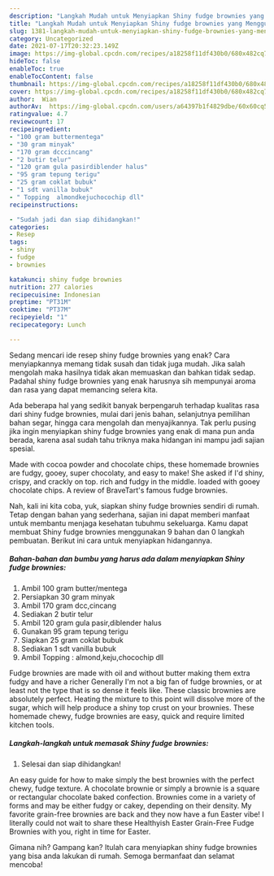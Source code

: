 ```yaml
---
description: "Langkah Mudah untuk Menyiapkan Shiny fudge brownies yang Menggugah Selera"
title: "Langkah Mudah untuk Menyiapkan Shiny fudge brownies yang Menggugah Selera"
slug: 1381-langkah-mudah-untuk-menyiapkan-shiny-fudge-brownies-yang-menggugah-selera
category: Uncategorized
date: 2021-07-17T20:32:23.149Z
image: https://img-global.cpcdn.com/recipes/a18258f11df430b0/680x482cq70/shiny-fudge-brownies-foto-resep-utama.jpg
hideToc: false
enableToc: true
enableTocContent: false
thumbnail: https://img-global.cpcdn.com/recipes/a18258f11df430b0/680x482cq70/shiny-fudge-brownies-foto-resep-utama.jpg
cover: https://img-global.cpcdn.com/recipes/a18258f11df430b0/680x482cq70/shiny-fudge-brownies-foto-resep-utama.jpg
author:  Wian
authorAv:  https://img-global.cpcdn.com/users/a64397b1f4829dbe/60x60cq50/avatar.jpg
ratingvalue: 4.7
reviewcount: 17
recipeingredient:
- "100 gram buttermentega"
- "30 gram minyak"
- "170 gram dcccincang"
- "2 butir telur"
- "120 gram gula pasirdiblender halus"
- "95 gram tepung terigu"
- "25 gram coklat bubuk"
- "1 sdt vanilla bubuk"
- " Topping  almondkejuchocochip dll"
recipeinstructions:

- "Sudah jadi dan siap dihidangkan!"
categories:
- Resep
tags:
- shiny
- fudge
- brownies

katakunci: shiny fudge brownies 
nutrition: 277 calories
recipecuisine: Indonesian
preptime: "PT31M"
cooktime: "PT37M"
recipeyield: "1"
recipecategory: Lunch

---
```



Sedang mencari ide resep shiny fudge brownies yang enak? Cara menyiapkannya memang tidak susah dan tidak juga mudah. Jika salah mengolah maka hasilnya tidak akan memuaskan dan bahkan tidak sedap. Padahal shiny fudge brownies yang enak harusnya sih mempunyai aroma dan rasa yang dapat memancing selera kita.


Ada beberapa hal yang sedikit banyak berpengaruh terhadap kualitas rasa dari shiny fudge brownies, mulai dari jenis bahan, selanjutnya pemilihan bahan segar, hingga cara mengolah dan menyajikannya. Tak perlu pusing jika ingin menyiapkan shiny fudge brownies yang enak di mana pun anda berada, karena asal sudah tahu triknya maka hidangan ini mampu jadi sajian spesial.

Made with cocoa powder and chocolate chips, these homemade brownies are fudgy, gooey, super chocolaty, and easy to make! She asked if I&#39;d shiny, crispy, and crackly on top. rich and fudgy in the middle. loaded with gooey chocolate chips. A review of BraveTart&#39;s famous fudge brownies.


Nah, kali ini kita coba, yuk, siapkan shiny fudge brownies sendiri di rumah. Tetap dengan bahan yang sederhana, sajian ini dapat memberi manfaat untuk membantu menjaga kesehatan tubuhmu sekeluarga. Kamu dapat membuat Shiny fudge brownies menggunakan 9 bahan dan 0 langkah pembuatan. Berikut ini cara untuk menyiapkan hidangannya.

<!--inarticleads1-->

##### Bahan-bahan dan bumbu yang harus ada dalam menyiapkan Shiny fudge brownies:

1. Ambil 100 gram butter/mentega
1. Persiapkan 30 gram minyak
1. Ambil 170 gram dcc,cincang
1. Sediakan 2 butir telur
1. Ambil 120 gram gula pasir,diblender halus
1. Gunakan 95 gram tepung terigu
1. Siapkan 25 gram coklat bubuk
1. Sediakan 1 sdt vanilla bubuk
1. Ambil  Topping : almond,keju,chocochip dll


Fudge brownies are made with oil and without butter making them extra fudgy and have a richer Generally I&#39;m not a big fan of fudge brownies, or at least not the type that is so dense it feels like. These classic brownies are absolutely perfect. Heating the mixture to this point will dissolve more of the sugar, which will help produce a shiny top crust on your brownies. These homemade chewy, fudge brownies are easy, quick and require limited kitchen tools. 

<!--inarticleads2-->

##### Langkah-langkah untuk memasak Shiny fudge brownies:


1. Selesai dan siap dihidangkan!

An easy guide for how to make simply the best brownies with the perfect chewy, fudge texture. A chocolate brownie or simply a brownie is a square or rectangular chocolate baked confection. Brownies come in a variety of forms and may be either fudgy or cakey, depending on their density. My favorite grain-free brownies are back and they now have a fun Easter vibe! I literally could not wait to share these Healthyish Easter Grain-Free Fudge Brownies with you, right in time for Easter. 

Gimana nih? Gampang kan? Itulah cara menyiapkan shiny fudge brownies yang bisa anda lakukan di rumah. Semoga bermanfaat dan selamat mencoba!
